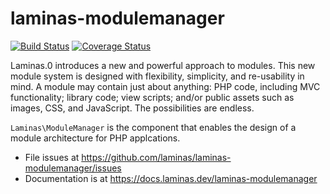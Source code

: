# laminas-modulemanager

[![Build Status](https://travis-ci.org/laminas/laminas-modulemanager.svg?branch=master)](https://travis-ci.org/laminas/laminas-modulemanager)
[![Coverage Status](https://coveralls.io/repos/laminas/laminas-modulemanager/badge.svg?branch=master)](https://coveralls.io/r/laminas/laminas-modulemanager?branch=master)

Laminas.0 introduces a new and powerful approach to modules. This new
module system is designed with flexibility, simplicity, and re-usability in mind.
A module may contain just about anything: PHP code, including MVC functionality;
library code; view scripts; and/or public assets such as images, CSS, and
JavaScript. The possibilities are endless.

`Laminas\ModuleManager` is the component that enables the design of a module
architecture for PHP applcations.


- File issues at https://github.com/laminas/laminas-modulemanager/issues
- Documentation is at https://docs.laminas.dev/laminas-modulemanager
